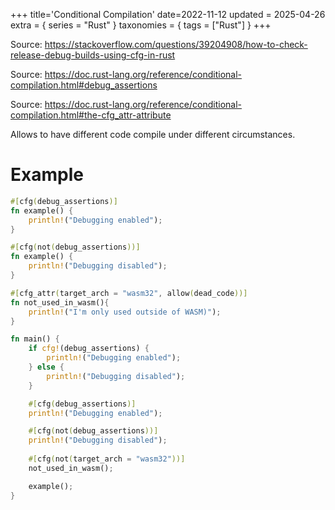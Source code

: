 +++
title='Conditional Compilation'
date=2022-11-12
updated = 2025-04-26
extra = { series = "Rust" }
taxonomies = { tags = ["Rust"] }
+++

Source: <https://stackoverflow.com/questions/39204908/how-to-check-release-debug-builds-using-cfg-in-rust>

Source: <https://doc.rust-lang.org/reference/conditional-compilation.html#debug_assertions>

Source: <https://doc.rust-lang.org/reference/conditional-compilation.html#the-cfg_attr-attribute>

Allows to have different code compile under different circumstances.

# Example

```rust
#[cfg(debug_assertions)]
fn example() {
    println!("Debugging enabled");
}

#[cfg(not(debug_assertions))]
fn example() {
    println!("Debugging disabled");
}

#[cfg_attr(target_arch = "wasm32", allow(dead_code))]
fn not_used_in_wasm(){
    println!("I'm only used outside of WASM)");
}

fn main() {
    if cfg!(debug_assertions) {
        println!("Debugging enabled");
    } else {
        println!("Debugging disabled");
    }

    #[cfg(debug_assertions)]
    println!("Debugging enabled");

    #[cfg(not(debug_assertions))]
    println!("Debugging disabled");
    
    #[cfg(not(target_arch = "wasm32"))]
    not_used_in_wasm();

    example();
}
```

